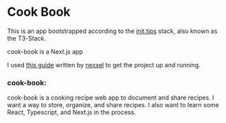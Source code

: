 # Cook Book

This is an app bootstrapped according to the [init.tips](https://init.tips) stack, also known as the T3-Stack.

cook-book is a Next.js app

I used [this guide](https://www.nexxel.dev/blog/ct3a-guestbook) written by [nexxel](https://www.nexxel.dev/) to get the project up and running.

### cook-book:

cook-book is a cooking recipe web app to document and share recipes. I want a way to store, organize, and share recipes. I also want to learn some React, Typescript, and Next.js in the process.